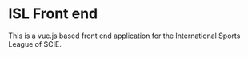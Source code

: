 # ISL Front end
This is a vue.js based front end application for the International Sports League of SCIE.

